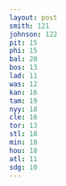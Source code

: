 ```yaml
---
layout: post
smith: 121
johnson: 122
pit: 15
phi: 15
bal: 20
bos: 13
lad: 11
was: 12
kan: 16
tam: 19
nyy: 18
cle: 16
tor: 13
stl: 18
min: 18
hou: 18
atl: 11
sdg: 10
---
```

